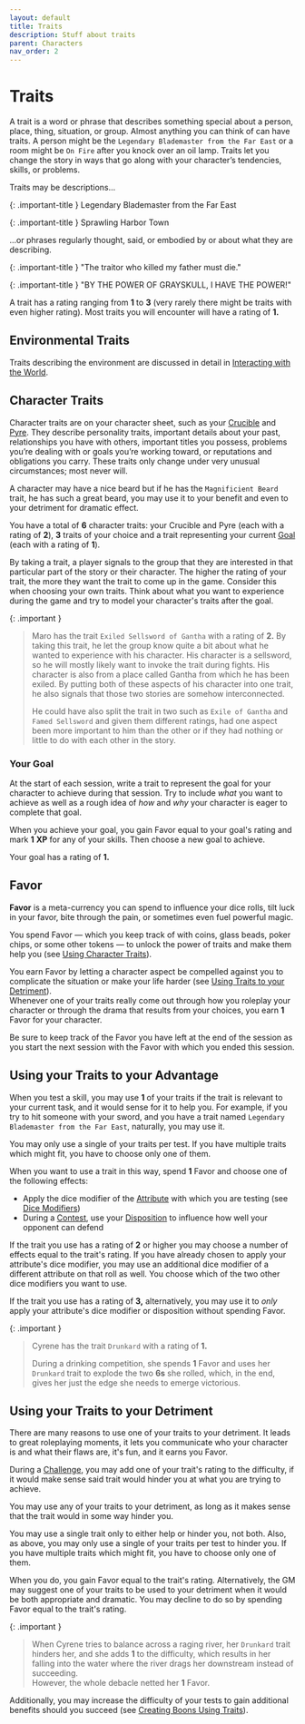 ```yaml
---
layout: default
title: Traits
description: Stuff about traits
parent: Characters
nav_order: 2
---
```


# Traits

A trait is a word or phrase that describes something special about a person, place, thing, situation, or group. Almost anything you can think of can have traits. A person might be the `Legendary Blademaster from the Far East` or a room might be `On Fire` after you knock over an oil lamp. Traits let you change the story in ways that go along with your character’s tendencies, skills, or problems.

Traits may be descriptions...

{: .important-title }
Legendary Blademaster from the Far East

{: .important-title }
Sprawling Harbor Town

...or phrases regularly thought, said, or embodied by or about what they are describing.

{: .important-title }
"The traitor who killed my father must die."

{: .important-title }
"BY THE POWER OF GRAYSKULL, I HAVE THE POWER!"

A trait has a rating ranging from **1** to **3** (very rarely there might be traits with even higher rating). Most traits you will encounter will have a rating of **1.**


## Environmental Traits

Traits describing the environment are discussed in detail in [Interacting with the World](../playing-the-game/interacting-with-the-world).


## Character Traits

Character traits are on your character sheet, such as your [Crucible](forging-the-gauntlet#the-crucible) and [Pyre](forging-the-gauntlet#the-pyre). They describe personality traits, important details about your past, relationships you have with others, important titles you possess, problems you’re dealing with or goals you’re working toward, or reputations and obligations you carry. These traits only change under very unusual circumstances; most never will.

A character may have a nice beard but if he has the `Magnificient Beard` trait, he has such a great beard, you may use it to your benefit and even to your detriment for dramatic effect.

You have a total of **6** character traits: your Crucible and Pyre (each with a rating of **2**), **3** traits of your choice and a trait representing your current [Goal](#your-goal) (each with a rating of **1**).

By taking a trait, a player signals to the group that they are interested in that particular part of the story or their character. The higher the rating of your trait, the more they want the trait to come up in the game. Consider this when choosing your own traits. Think about what you want to experience during the game and try to model your character's traits after the goal.

{: .important }
> Maro has the trait `Exiled Sellsword of Gantha` with a rating of **2.** By taking this trait, he let the group know quite a bit about what he wanted to experience with his character. His character is a sellsword, so he will mostly likely want to invoke the trait during fights. His character is also from a place called Gantha from which he has been exiled. By putting both of these aspects of his character into one trait, he also signals that those two stories are somehow interconnected.
>
> He could have also split the trait in two such as `Exile of Gantha` and `Famed Sellsword` and given them different ratings, had one aspect been more important to him than the other or if they had nothing or little to do with each other in the story.

### Your Goal

At the start of each session, write a trait to represent the goal for your character to achieve during that session. Try to include _what_ you want to achieve as well as a rough idea of _how_ and _why_ your character is eager to complete that goal.

When you achieve your goal, you gain Favor equal to your goal's rating and mark **1** **XP** for any of your skills. Then choose a new goal to achieve.

Your goal has a rating of **1.**


## Favor

**Favor** is a meta-currency you can spend to influence your dice rolls, tilt luck in your favor, bite through the pain, or sometimes even fuel powerful magic.

You spend Favor — which you keep track of with coins, glass beads, poker chips, or some other tokens — to unlock the power of traits and make them help you (see [Using Character Traits](#using-your-traits-to-your-advantage)).

You earn Favor by letting a character aspect be compelled against you to complicate the situation or make your life harder (see [Using Traits to your Detriment](#using-your-traits-to-your-detriment)).  
Whenever one of your traits really come out through how you roleplay your character or through the drama that results from your choices, you earn **1** Favor for your character.

Be sure to keep track of the Favor you have left at the end of the session as you start the next session with the Favor with which you ended this session.


## Using your Traits to your Advantage

When you test a skill, you may use **1** of your traits if the trait is relevant to your current task, and it would sense for it to help you. For example, if you try to hit someone with your sword, and you have a trait named `Legendary Blademaster from the Far East`, naturally, you may use it.

You may only use a single of your traits per test. If you have multiple traits which might fit, you have to choose only one of them.

When you want to use a trait in this way, spend **1** Favor and choose one of the following effects:

- Apply the dice modifier of the [Attribute](attributes) with which you are testing (see [Dice Modifiers](attributes#dice-modifiers))
- During a [Contest](../playing-the-game/skill-tests#contests), use your [Disposition](attributes#disposition) to influence how well your opponent can defend

If the trait you use has a rating of **2** or higher you may choose a number of effects equal to the trait's rating. If you have already chosen to apply your attribute's dice modifier, you may use an additional dice modifier of a different attribute on that roll as well. You choose which of the two other dice modifiers you want to use.

If the trait you use has a rating of **3,** alternatively, you may use it to _only_ apply your attribute's dice modifier or disposition without spending Favor.

{: .important }
> Cyrene has the trait `Drunkard` with a rating of **1.**
>
> During a drinking competition, she spends **1** Favor and uses her `Drunkard` trait to explode the two **6s** she rolled, which, in the end, gives her just the edge she needs to emerge victorious.


## Using your Traits to your Detriment

There are many reasons to use one of your traits to your detriment. It leads to great roleplaying moments, it lets you communicate who your character is and what their flaws are, it's fun, and it earns you Favor.  

During a [Challenge](../playing-the-game/skill-tests#challenges), you may add one of your trait's rating to the difficulty, if it would make sense said trait would hinder you at what you are trying to achieve.

You may use any of your traits to your detriment, as long as it makes sense that the trait would in some way hinder you.

You may use a single trait only to either help or hinder you, not both. Also, as above, you may only use a single of your traits per test to hinder you. If you have multiple traits which might fit, you have to choose only one of them.

When you do, you gain Favor equal to the trait's rating. Alternatively, the GM may suggest one of your traits to be used to your detriment when it would be both appropriate and dramatic. You may decline to do so by spending Favor equal to the trait's rating.

{: .important }
> When Cyrene tries to balance across a raging river, her `Drunkard` trait hinders her, and she adds **1** to the difficulty, which results in her falling into the water where the river drags her downstream instead of succeeding.  
> However, the whole debacle netted her **1** Favor.

Additionally, you may increase the difficulty of your tests to gain additional benefits should you succeed (see [Creating Boons Using Traits](../playing-the-game/boons-&-banes#creating-boons--banes)).
